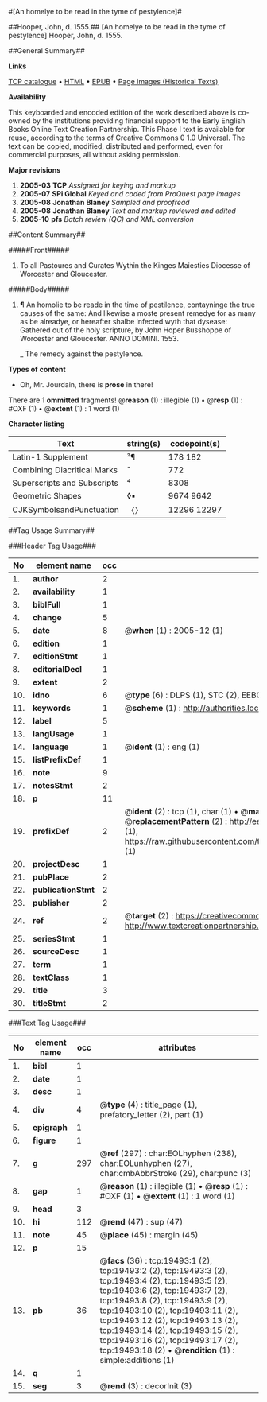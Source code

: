 #[An homelye to be read in the tyme of pestylence]#

##Hooper, John, d. 1555.##
[An homelye to be read in the tyme of pestylence]
Hooper, John, d. 1555.

##General Summary##

**Links**

[TCP catalogue](http://www.ota.ox.ac.uk/tcp/)  • 
[HTML](http://tei.it.ox.ac.uk/tcp/Texts-HTML/free/A03/A03634.html)  • 
[EPUB](http://tei.it.ox.ac.uk/tcp/Texts-EPUB/free/A03/A03634.epub) • 
[Page images (Historical Texts)](https://data.historicaltexts.jisc.ac.uk/view?pubId=eebo-99854086e&pageId=eebo-99854086e-19493-1)

**Availability**

This keyboarded and encoded edition of the
	       work described above is co-owned by the institutions
	       providing financial support to the Early English Books
	       Online Text Creation Partnership. This Phase I text is
	       available for reuse, according to the terms of Creative
	       Commons 0 1.0 Universal. The text can be copied,
	       modified, distributed and performed, even for
	       commercial purposes, all without asking permission.

**Major revisions**

1. __2005-03__ __TCP__ *Assigned for keying and markup*
1. __2005-07__ __SPi Global__ *Keyed and coded from ProQuest page images*
1. __2005-08__ __Jonathan Blaney__ *Sampled and proofread*
1. __2005-08__ __Jonathan Blaney__ *Text and markup reviewed and edited*
1. __2005-10__ __pfs__ *Batch review (QC) and XML conversion*

##Content Summary##

#####Front#####

1. To all Pastoures and Curates Wythin the Kinges Maiesties Diocesse of Worcester and Gloucester.

#####Body#####

1. ¶ An homolie to be reade in the time of pestilence, contayninge the true causes of the same: And likewise a moste present remedye for as many as be alreadye, or hereafter shalbe infected wyth that dysease: Gathered out of the holy scripture, by John Hoper Busshoppe of Worcester and Gloucester. ANNO DOMINI. 1553.

    _ The remedy against the pestylence.

**Types of content**

  * Oh, Mr. Jourdain, there is **prose** in there!

There are 1 **ommitted** fragments! 
 @__reason__ (1) : illegible (1)  •  @__resp__ (1) : #OXF (1)  •  @__extent__ (1) : 1 word (1)

**Character listing**


|Text|string(s)|codepoint(s)|
|---|---|---|
|Latin-1 Supplement|²¶|178 182|
|Combining             Diacritical Marks|̄|772|
|Superscripts             and Subscripts|⁴|8308|
|Geometric Shapes|◊▪|9674 9642|
|CJKSymbolsandPunctuation|〈〉|12296 12297|

##Tag Usage Summary##

###Header Tag Usage###

|No|element name|occ|attributes|
|---|---|---|---|
|1.|__author__|2||
|2.|__availability__|1||
|3.|__biblFull__|1||
|4.|__change__|5||
|5.|__date__|8| @__when__ (1) : 2005-12 (1)|
|6.|__edition__|1||
|7.|__editionStmt__|1||
|8.|__editorialDecl__|1||
|9.|__extent__|2||
|10.|__idno__|6| @__type__ (6) : DLPS (1), STC (2), EEBO-CITATION (1), PROQUEST (1), VID (1)|
|11.|__keywords__|1| @__scheme__ (1) : http://authorities.loc.gov/ (1)|
|12.|__label__|5||
|13.|__langUsage__|1||
|14.|__language__|1| @__ident__ (1) : eng (1)|
|15.|__listPrefixDef__|1||
|16.|__note__|9||
|17.|__notesStmt__|2||
|18.|__p__|11||
|19.|__prefixDef__|2| @__ident__ (2) : tcp (1), char (1)  •  @__matchPattern__ (2) : ([0-9\-]+):([0-9IVX]+) (1), (.+) (1)  •  @__replacementPattern__ (2) : http://eebo.chadwyck.com/downloadtiff?vid=$1&page=$2 (1), https://raw.githubusercontent.com/textcreationpartnership/Texts/master/tcpchars.xml#$1 (1)|
|20.|__projectDesc__|1||
|21.|__pubPlace__|2||
|22.|__publicationStmt__|2||
|23.|__publisher__|2||
|24.|__ref__|2| @__target__ (2) : https://creativecommons.org/publicdomain/zero/1.0/ (1), http://www.textcreationpartnership.org/docs/. (1)|
|25.|__seriesStmt__|1||
|26.|__sourceDesc__|1||
|27.|__term__|1||
|28.|__textClass__|1||
|29.|__title__|3||
|30.|__titleStmt__|2||


###Text Tag Usage###

|No|element name|occ|attributes|
|---|---|---|---|
|1.|__bibl__|1||
|2.|__date__|1||
|3.|__desc__|1||
|4.|__div__|4| @__type__ (4) : title_page (1), prefatory_letter (2), part (1)|
|5.|__epigraph__|1||
|6.|__figure__|1||
|7.|__g__|297| @__ref__ (297) : char:EOLhyphen (238), char:EOLunhyphen (27), char:cmbAbbrStroke (29), char:punc (3)|
|8.|__gap__|1| @__reason__ (1) : illegible (1)  •  @__resp__ (1) : #OXF (1)  •  @__extent__ (1) : 1 word (1)|
|9.|__head__|3||
|10.|__hi__|112| @__rend__ (47) : sup (47)|
|11.|__note__|45| @__place__ (45) : margin (45)|
|12.|__p__|15||
|13.|__pb__|36| @__facs__ (36) : tcp:19493:1 (2), tcp:19493:2 (2), tcp:19493:3 (2), tcp:19493:4 (2), tcp:19493:5 (2), tcp:19493:6 (2), tcp:19493:7 (2), tcp:19493:8 (2), tcp:19493:9 (2), tcp:19493:10 (2), tcp:19493:11 (2), tcp:19493:12 (2), tcp:19493:13 (2), tcp:19493:14 (2), tcp:19493:15 (2), tcp:19493:16 (2), tcp:19493:17 (2), tcp:19493:18 (2)  •  @__rendition__ (1) : simple:additions (1)|
|14.|__q__|1||
|15.|__seg__|3| @__rend__ (3) : decorInit (3)|

